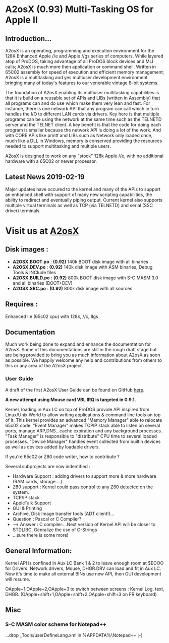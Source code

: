 # A2osX (0.93) Multi-Tasking OS for Apple II  

## Introduction...

A2osX is an operating, programming and execution environment for the 128K Enhanced Apple //e and Apple //gs series of computers.  While layered atop of ProDOS, taking advantage of all ProDOS block devices and MLI calls; A2osX is much more then application or command shell. Written in 65C02 assembly for speed of execution and efficient memory management; A2osX is a multitasking and yes multiuser development environment bringing many of today's features to our venerable vintage 8-bit systems. 

The foundation of A2osX enabling its multiuser multitasking capabilities is that it is build on a reusable set of APIs and LIBs (written in Assembly) that all programs can and do use which make them very lean and fast.  For instance, there is one network API that any program can call which in turn handles the I/O to different LAN cards via drivers.  Key here is that multiple programs can be using the network at the same time such as the TELNETD server and the TELNET client.  A key benefit is that the code for doing each program is smaller because the network API is doing a lot of the work.  And with CORE APIs like printf and LIBs such as Network only loaded once, much like a DLL in Windows, memory is conserved providing the resources needed to support multitasking and multiple users.

A2osX is designed to work on any "stock" 128k Apple //e, with no additional hardware with a 65C02 or newer processor.
 
## Latest News 2019-02-19

Major updates have occured to the kernel and many of the APIs to support an enhanced shell with support of many new scripting capabilities, the ability to redirect and eventually piping output.  Current kernel also supports multiple virtual terminals as well as TCP (via TELNETD) and serial (SSC driver) terminals.

# **Visit us at [A2osX](http://www.a2osx.com)**

## Disk images :  

+ **A2OSX.BOOT.po**   :  **(0.92)**  140k BOOT disk image with all binaries  
+ **A2OSX.DEV.po**    :  **(0.92)**  140k disk image with ASM binaries, Debug Tools & INClude files  
+ **A2OSX.BUILD.po**  :  **(0.92)**  800k BOOT disk image with S-C MASM 3.0 and all binaries (BOOT+DEV)  
+ **A2OSX.SRC.po**    :  **(0.92)**  800k disk image with all sources  

## Requires :
Enhanced IIe (65c02 cpu) with 128k, //c, IIgs

## Documentation

Much work being done to expand and enhance the documentation for A2osX.  Some of this documentations are still in the rough draft stage but are being provided to bring you as much information about A2osX as soon as possible.  We happily welcome any help and contributions from others to this or any area of the A2osX project.

### User Guide

A draft of the first A2osX User Guide can be found on GitHub [here](.Docs/User%20Guide.md).


__A new attempt using Mouse card VBL IRQ is targeted in 0.9.1.__

Kernel, loading in Aux LC on top of ProDOS provide API inspired from Linux/Unix World to allow writing applications & command line tools on top of it.
This kernel provides an advanced "Memory Manager" able to relocate 65c02 code.
"Event Manager" makes TCPIP stack able to listen on several ports, manage ARP,DNS...cache expiration and any background processes.
"Task Manager" is responsible to "distribute" CPU time to several loaded processes.
"Device Manager" handles event collected from builtin devices as well as devices added by loadable drivers.

If you're 65c02 or Z80 code writer, how to contribute ?

Several subprojects are now indentified :

+ Hardware Support : adding drivers to support more & more hardware (RAM cards, storage....)
+ Z80 support : Kernel could pass control to any Z80 detected on the system.
+ TCP/IP stack
+ AppleTalk Support
+ GUI & Printing
+ Archive, Disk Image transfer tools (ADT client!)...
+ Question : Pascal or C Compiler? 
+ --> Answer : C compiler....Next version of Kernel API will be closer to STDLIBC, Genralize the use of C-Strings
+ ...sure there is some more!

## General Information:

Kernel API is confined in Aux LC Bank 1 & 2 to leave enough room at $EOOO for Drivers.
Network drivers, Mouse, DHGR.DRV can load and fit in Aux LC.
Now it's time to make all external BINs use new API, then GUI development will resume.

OApple+1,OApple+2,OApple+3 to switch between screens : Kernel Log, text, DHGR.
(OApple+shift+1,OApple+shift+2,OApple+shift+3 on FR keyboard)

## Misc

### S-C MASM color scheme for Notepad++
...drop _Tools/userDefineLang.xml in %APPDATA%\Notepad++
;-)

